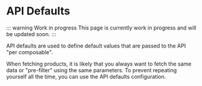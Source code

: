 # API Defaults

::: warning Work in progress
This page is currently work in progress and will be updated soon.
:::

API defaults are used to define default values that are passed to the API "per composable".

When fetching products, it is likely that you always want to fetch the same data or "pre-filter" using the same parameters. To prevent repeating yourself all the time, you can use the API defaults configuration.

